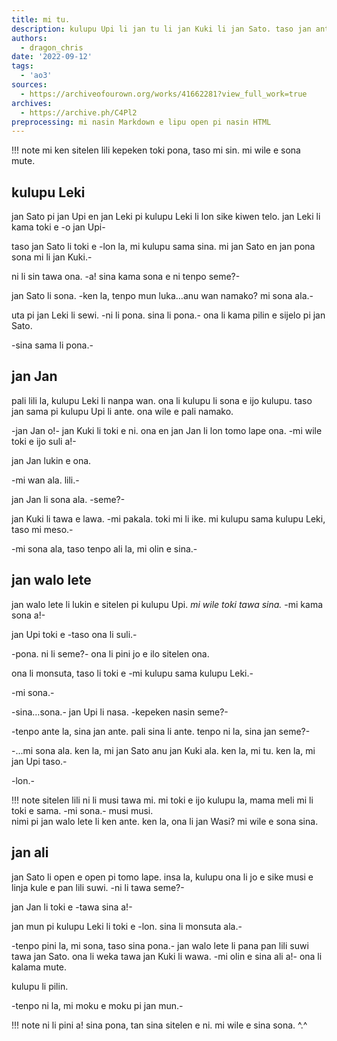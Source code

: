 ```yaml
---
title: mi tu.
description: kulupu Upi li jan tu li jan Kuki li jan Sato. taso jan ante li sona ala a! ona li pona e ni.
authors:
  - dragon_chris
date: '2022-09-12'
tags:
  - 'ao3'
sources:
  - https://archiveofourown.org/works/41662281?view_full_work=true
archives:
  - https://archive.ph/C4Pl2
preprocessing: mi nasin Markdown e lipu open pi nasin HTML
---
```


!!! note
    mi ken sitelen lili kepeken toki pona, taso mi sin. mi wile e sona mute.

## kulupu Leki

jan Sato pi jan Upi en jan Leki pi kulupu Leki li lon sike kiwen telo. jan Leki li kama toki e -o jan Upi-

taso jan Sato li toki e -lon la, mi kulupu sama sina. mi jan Sato en jan pona sona mi li jan Kuki.-

ni li sin tawa ona. -a! sina kama sona e ni tenpo seme?-

jan Sato li sona. -ken la, tenpo mun luka…anu wan namako? mi sona ala.-

uta pi jan Leki li sewi. -ni li pona. sina li pona.- ona li kama pilin e sijelo pi jan Sato.

-sina sama li pona.-

## jan Jan

pali lili la, kulupu Leki li nanpa wan. ona li kulupu li sona e ijo kulupu. taso jan sama pi kulupu Upi li ante. ona wile e pali namako.

-jan Jan o!- jan Kuki li toki e ni. ona en jan Jan li lon tomo lape ona. -mi wile toki e ijo suli a!-

jan Jan lukin e ona.

-mi wan ala. lili.-

jan Jan li sona ala. -seme?-

jan Kuki li tawa e lawa. -mi pakala. toki mi li ike. mi kulupu sama kulupu Leki, taso mi meso.-

-mi sona ala, taso tenpo ali la, mi olin e sina.-

## jan walo lete

jan walo lete li lukin e sitelen pi kulupu Upi. *mi wile toki tawa sina.* -mi kama sona a!-

jan Upi toki e -taso ona li suli.-

-pona. ni li seme?- ona li pini jo e ilo sitelen ona.

ona li monsuta, taso li toki e -mi kulupu sama kulupu Leki.-

-mi sona.-

-sina…sona.- jan Upi li nasa. -kepeken nasin seme?-

-tenpo ante la, sina jan ante. pali sina li ante. tenpo ni la, sina jan seme?-

-...mi sona ala. ken la, mi jan Sato anu jan Kuki ala. ken la, mi tu. ken la, mi jan Upi taso.-

-lon.-

!!! note
    sitelen lili ni li musi tawa mi. mi toki e ijo kulupu la, mama meli mi li toki e sama. -mi sona.- musi musi.  
    nimi pi jan walo lete li ken ante. ken la, ona li jan Wasi? mi wile e sona sina.

## jan ali

jan Sato li open e open pi tomo lape. insa la, kulupu ona li jo e sike musi e linja kule e pan lili suwi. -ni li tawa seme?-

jan Jan li toki e -tawa sina a!-

jan mun pi kulupu Leki li toki e -lon. sina li monsuta ala.-

-tenpo pini la, mi sona, taso sina pona.- jan walo lete li pana pan lili suwi tawa jan Sato. ona li weka tawa jan Kuki li wawa. -mi olin e sina ali a!- ona li kalama mute.

kulupu li pilin.

-tenpo ni la, mi moku e moku pi jan mun.-

!!! note
    ni li pini a! sina pona, tan sina sitelen e ni. mi wile e sina sona. ^.^